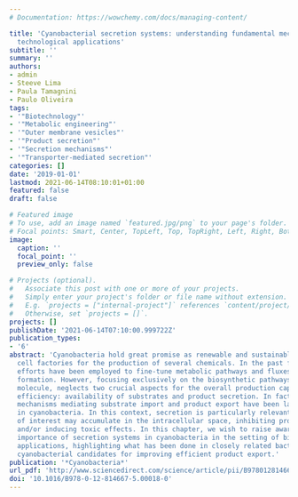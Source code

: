 ```yaml
---
# Documentation: https://wowchemy.com/docs/managing-content/

title: 'Cyanobacterial secretion systems: understanding fundamental mechanisms toward
  technological applications'
subtitle: ''
summary: ''
authors:
- admin
- Steeve Lima
- Paula Tamagnini
- Paulo Oliveira
tags:
- '"Biotechnology"'
- '"Metabolic engineering"'
- '"Outer membrane vesicles"'
- '"Product secretion"'
- '"Secretion mechanisms"'
- '"Transporter-mediated secretion"'
categories: []
date: '2019-01-01'
lastmod: 2021-06-14T08:10:01+01:00
featured: false
draft: false

# Featured image
# To use, add an image named `featured.jpg/png` to your page's folder.
# Focal points: Smart, Center, TopLeft, Top, TopRight, Left, Right, BottomLeft, Bottom, BottomRight.
image:
  caption: ''
  focal_point: ''
  preview_only: false

# Projects (optional).
#   Associate this post with one or more of your projects.
#   Simply enter your project's folder or file name without extension.
#   E.g. `projects = ["internal-project"]` references `content/project/deep-learning/index.md`.
#   Otherwise, set `projects = []`.
projects: []
publishDate: '2021-06-14T07:10:00.999722Z'
publication_types:
- '6'
abstract: 'Cyanobacteria hold great promise as renewable and sustainable microbial
  cell factories for the production of several chemicals. In the past few years, great
  efforts have been employed to fine-tune metabolic pathways and fluxes toward product
  formation. However, focusing exclusively on the biosynthetic pathways of the target
  molecule, neglects two crucial aspects for the overall production capacity and process
  efficiency: availability of substrates and product secretion. In fact, the molecular
  mechanisms mediating substrate import and product export have been largely overlooked
  in cyanobacteria. In this context, secretion is particularly relevant, as compounds
  of interest may accumulate in the intracellular space, inhibiting production pathways
  and/or inducing toxic effects. In this chapter, we wish to raise awareness of the
  importance of secretion systems in cyanobacteria in the setting of biotechnological
  applications, highlighting what has been done in closely related bacteria, and identifying
  cyanobacterial candidates for improving efficient product export.'
publication: '*Cyanobacteria*'
url_pdf: 'http://www.sciencedirect.com/science/article/pii/B9780128146675000180'
doi: '10.1016/B978-0-12-814667-5.00018-0'
---
```

